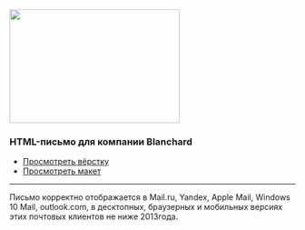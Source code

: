 <div>
  <img src="https://media.giphy.com/media/mTPjPA6SSXgTsnZ1Dh/giphy.gif" width="300" height="200"/>
</div>

###  HTML-письмо для компании Blanchard

- [Просмотреть вёрстку](https://shassdooit.github.io/email-blanchard/ "клик")  
- [Просмотреть макет](https://www.figma.com/file/IjPFQbzPEyexijIJmHSxId/blanchard-mail?node-id=0%3A1&t=kpi29nYinJfPEV1u-0 "клик") 
 
 ____
 
 Письмо корректно отображается  в Mail.ru, Yandex, Apple Mail, Windows 10 Mail, outlook.com, в десктопных, браузерных и мобильных версиях этих почтовых клиентов не ниже 2013года.
